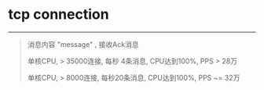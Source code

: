 # tcp connection
---
> 消息内容 "message" , 接收Ack消息
>
> 单核CPU, > 35000连接, 每秒 4条消息, CPU达到100%, PPS >  28万
>
> 单核CPU, >  8000连接, 每秒20条消息, CPU达到100%, PPS ~= 32万
